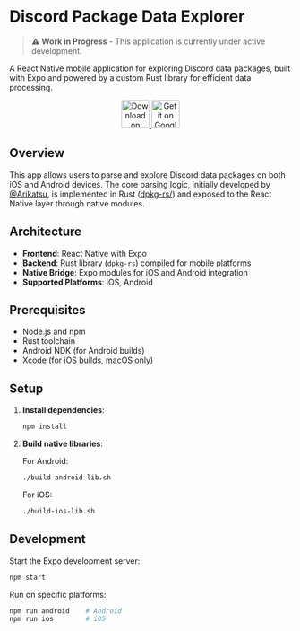 # Discord Package Data Explorer

> **⚠️ Work in Progress** - This application is currently under active development.

A React Native mobile application for exploring Discord data packages, built with Expo and powered by a custom Rust library for efficient data processing.

<p align="center">
  <a href="https://testflight.apple.com/join/C4Dqt5QD">
    <img src="https://assets.ayaka.one/github/download_testflight.png" alt="Download on TestFlight" height="50">
  </a>
  <a href="https://play.google.com/store/apps/details?id=com.theoriginalayaka.dpkg">
    <img src="https://assets.ayaka.one/github/download_play.png" alt="Get it on Google Play" height="50">
  </a>
</p>

## Overview

This app allows users to parse and explore Discord data packages on both iOS and Android devices. The core parsing logic, initially developed by [@Arikatsu](https://github.com/Arikatsu), is implemented in Rust ([dpkg-rs/](dpkg-rs/)) and exposed to the React Native layer through native modules.

## Architecture

- **Frontend**: React Native with Expo
- **Backend**: Rust library (`dpkg-rs`) compiled for mobile platforms
- **Native Bridge**: Expo modules for iOS and Android integration
- **Supported Platforms**: iOS, Android

## Prerequisites

- Node.js and npm
- Rust toolchain
- Android NDK (for Android builds)
- Xcode (for iOS builds, macOS only)

## Setup

1. **Install dependencies**:

   ```bash
   npm install
   ```

2. **Build native libraries**:

   For Android:

   ```bash
   ./build-android-lib.sh
   ```

   For iOS:

   ```bash
   ./build-ios-lib.sh
   ```

## Development

Start the Expo development server:

```bash
npm start
```

Run on specific platforms:

```bash
npm run android    # Android
npm run ios        # iOS
```
